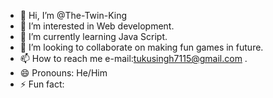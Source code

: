 - 👋 Hi, I’m @The-Twin-King
- 👀 I’m interested in Web development.
- 🌱 I’m currently learning Java Script.
- 💞️ I’m looking to collaborate on making fun games in future. 
- 📫 How to reach me e-mail:tukusingh7115@gmail.com .
- 😄 Pronouns: He/Him
- ⚡ Fun fact: 

<!---
The-Twin-King/The-Twin-King is a ✨ special ✨ repository because its `README.md` (this file) appears on your GitHub profile.
You can click the Preview link to take a look at your changes.
--->
